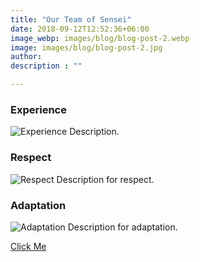 ```yaml
---
title: "Our Team of Sensei"
date: 2018-09-12T12:52:36+06:00
image_webp: images/blog/blog-post-2.webp
image: images/blog/blog-post-2.jpg
author:
description : ""

---
```


<!-- THIS WAS USED IN PREVIOUS VERSION WHERE EACH PAGE WAS A BLOG POST IN ITSELF. NOT USED IN CURRENT CODE -->

### Experience
![Experience](/images/experience-icon.png "Alternate text here in case the image cannot load")
Description.

### Respect
![Respect](/images/respect-icon.png)
Description for respect.

### Adaptation
![Adaptation](/images/adaptation-icon.png)
Description for adaptation.

[Click Me](https://google.com)    <!-- this works, work on changing how the button looks, etc. -->

